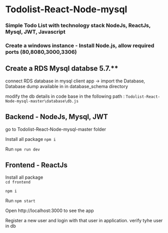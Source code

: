 # Todolist-React-Node-mysql

### Simple Todo List with technology stack NodeJs, ReactJs, Mysql, JWT, Javascript


### Create a windows instance - Install Node.js, allow required ports (80,8080,3000,3306)

## Create a RDS Mysql databse 5.7.** 

connect RDS database in mysql client app -> import the Database, Database dump available in in database_schema directory

modify the db details in code base in the following path : `Todolist-React-Node-mysql-master\database\db.js`


## Backend - NodeJs, Mysql, JWT

go to Todolist-React-Node-mysql-master folder 

Install all package  `npm i`   

Run `npm run dev`


## Frontend - ReactJs

Install all package   
`cd frontend`     

`npm i`

Run `npm start`

Open http://localhost:3000  to see the app

Register a new user and login with that user in application. verify tyhe user in db


